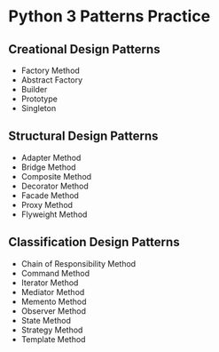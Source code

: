 # Python 3 Patterns Practice

## Creational Design Patterns
- Factory Method
- Abstract Factory
- Builder
- Prototype
- Singleton

## Structural Design Patterns
- Adapter Method
- Bridge Method
- Composite Method
- Decorator Method
- Facade Method
- Proxy Method
- Flyweight Method

## Classification Design Patterns
- Chain of Responsibility Method
- Command Method
- Iterator Method
- Mediator Method
- Memento Method
- Observer Method
- State Method
- Strategy Method
- Template Method
